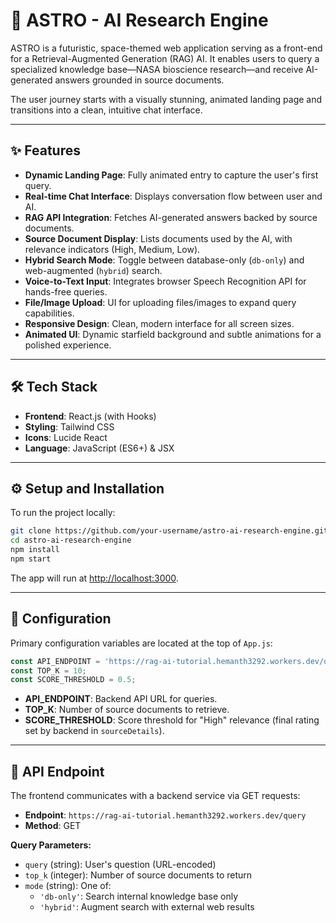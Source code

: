 # 🚀 ASTRO - AI Research Engine

ASTRO is a futuristic, space-themed web application serving as a front-end for a Retrieval-Augmented Generation (RAG) AI. It enables users to query a specialized knowledge base—NASA bioscience research—and receive AI-generated answers grounded in source documents.

The user journey starts with a visually stunning, animated landing page and transitions into a clean, intuitive chat interface.

---

## ✨ Features

- **Dynamic Landing Page**: Fully animated entry to capture the user's first query.
- **Real-time Chat Interface**: Displays conversation flow between user and AI.
- **RAG API Integration**: Fetches AI-generated answers backed by source documents.
- **Source Document Display**: Lists documents used by the AI, with relevance indicators (High, Medium, Low).
- **Hybrid Search Mode**: Toggle between database-only (`db-only`) and web-augmented (`hybrid`) search.
- **Voice-to-Text Input**: Integrates browser Speech Recognition API for hands-free queries.
- **File/Image Upload**: UI for uploading files/images to expand query capabilities.
- **Responsive Design**: Clean, modern interface for all screen sizes.
- **Animated UI**: Dynamic starfield background and subtle animations for a polished experience.

---

## 🛠️ Tech Stack

- **Frontend**: React.js (with Hooks)
- **Styling**: Tailwind CSS
- **Icons**: Lucide React
- **Language**: JavaScript (ES6+) & JSX

---

## ⚙️ Setup and Installation

To run the project locally:

```bash
git clone https://github.com/your-username/astro-ai-research-engine.git
cd astro-ai-research-engine
npm install
npm start
```

The app will run at [http://localhost:3000](http://localhost:3000).

---

## 🔧 Configuration

Primary configuration variables are located at the top of `App.js`:

```javascript
const API_ENDPOINT = 'https://rag-ai-tutorial.hemanth3292.workers.dev/query';
const TOP_K = 10;
const SCORE_THRESHOLD = 0.5;
```

- **API_ENDPOINT**: Backend API URL for queries.
- **TOP_K**: Number of source documents to retrieve.
- **SCORE_THRESHOLD**: Score threshold for "High" relevance (final rating set by backend in `sourceDetails`).

---

## 🔌 API Endpoint

The frontend communicates with a backend service via GET requests:

- **Endpoint**: `https://rag-ai-tutorial.hemanth3292.workers.dev/query`
- **Method**: GET

**Query Parameters:**

- `query` (string): User's question (URL-encoded)
- `top_k` (integer): Number of source documents to return
- `mode` (string): One of:
  - `'db-only'`: Search internal knowledge base only
  - `'hybrid'`: Augment search with external web results
